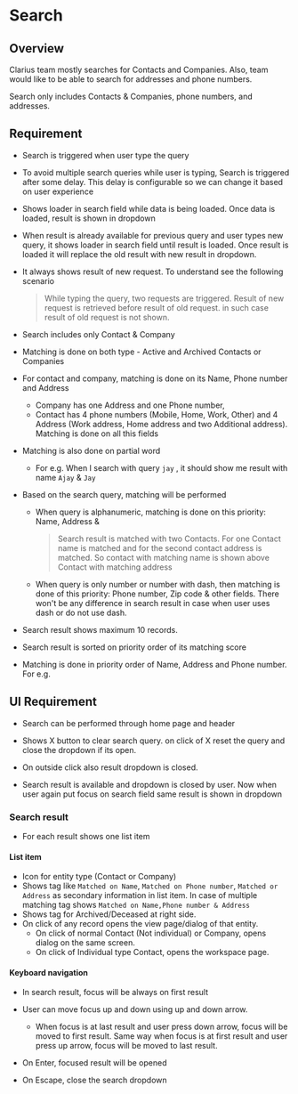 # Search

## Overview

Clarius team mostly searches for Contacts and Companies.  Also, team would like to be able to search for addresses and phone numbers.  

Search only includes Contacts & Companies, phone numbers, and addresses.

## Requirement

- Search is triggered when user type the query

-  To avoid multiple search queries  while user is typing, Search is triggered after some delay. This delay is configurable so we can change it based on user experience

- Shows loader in search field while data is being loaded. Once data is loaded, result is shown in dropdown

- When result is already available for previous query and user types new query, it shows loader in search field until result is loaded. Once result is loaded it will replace the old result with new result in dropdown.

- It always shows result of new request. To understand see the following scenario

  > While typing the query, two requests are triggered. Result of new request is retrieved before result of old request. in such case result of old request is not shown.

- Search includes only Contact & Company

- Matching is done on both type -  Active and Archived Contacts or Companies 

- For contact and company, matching is done on its Name, Phone number and Address

  - Company has one Address and one Phone number, 
  - Contact has 4 phone numbers (Mobile, Home, Work, Other) and 4 Address (Work address, Home address and two Additional address). Matching is done on all this fields

- Matching is also done on partial word
  - For e.g. When I search with query `jay` , it should show me result with name `Ajay` & `Jay`

- Based on the search query, matching will be performed

  - When query is alphanumeric, matching is done on this priority: Name, Address & 

    > Search result is matched with two Contacts. For one Contact name is matched and for the second contact address is matched. So contact with matching name is shown above Contact with matching address

  - When query is only number or number with dash, then matching is done of this priority: Phone number, Zip code & other fields. There won't be any difference in search result in case when user uses dash or do not use dash.

- Search result shows maximum 10 records.
- Search result is sorted on priority order of its matching score
- Matching is done in priority order of Name, Address and Phone number. For e.g.

## UI Requirement

- Search can be performed through home page and header

- Shows X button to clear search query. on click of X reset the query and close the dropdown if its open.
- On outside click also result dropdown is closed.
- Search result is available and dropdown is closed by user. Now when user again put focus on search field same result is shown in dropdown

### Search result

- For each result shows one list item

#### List item

- Icon for entity type (Contact or Company)
- Shows tag like `Matched on Name`, `Matched on Phone number`, `Matched or Address` as secondary information in list item. In case of multiple matching tag shows `Matched on Name,Phone number & Address`
- Shows tag for Archived/Deceased at right side. 
- On click of any record opens the view page/dialog of that entity. 
  - On click of normal Contact (Not individual) or Company, opens dialog on the same screen. 
  - On click of Individual type Contact, opens the workspace page.

#### Keyboard navigation

- In search result, focus will be always on first result
- User can move focus up and down using up and down arrow. 
  - When focus is at last result and user press down arrow, focus will be moved to first result. Same way when focus is at first result and user press up arrow, focus will be moved to last result.
- On Enter, focused result will be opened

- On Escape, close the search dropdown